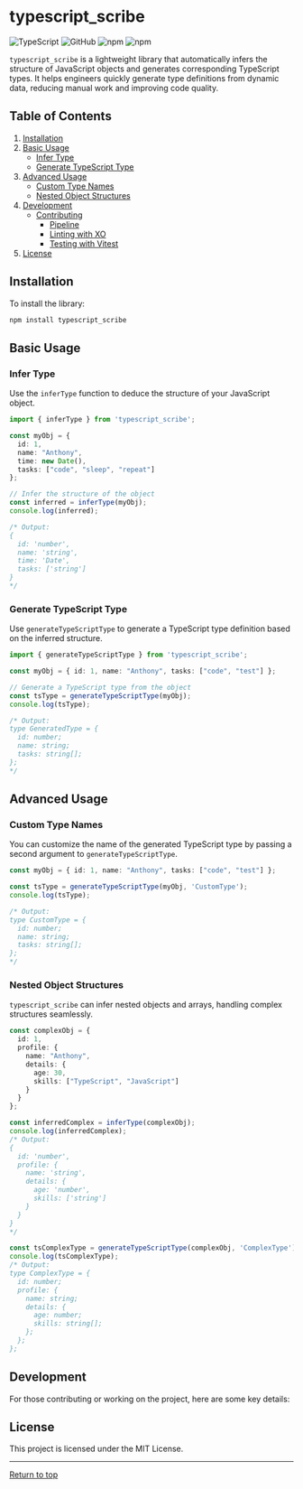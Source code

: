 # typescript_scribe

![TypeScript](https://img.shields.io/badge/TypeScript-4.x-blue.svg)
![GitHub](https://img.shields.io/github/license/AnthonyMazzie/typescript_scribe)
![npm](https://img.shields.io/npm/v/typescript_scribe)
![npm](https://img.shields.io/npm/dt/typescript_scribe)

`typescript_scribe` is a lightweight library that automatically infers the structure of JavaScript objects and generates corresponding TypeScript types. It helps engineers quickly generate type definitions from dynamic data, reducing manual work and improving code quality.

## Table of Contents
1. [Installation](#installation)
2. [Basic Usage](#basic-usage)
   - [Infer Type](#infer-type)
   - [Generate TypeScript Type](#generate-typescript-type)
3. [Advanced Usage](#advanced-usage)
   - [Custom Type Names](#custom-type-names)
   - [Nested Object Structures](#nested-object-structures)
4. [Development](#development)
   - [Contributing](CONTRIBUTING.md)
      - [Pipeline](CONTRIBUTING.md#pipeline)
      - [Linting with XO](CONTRIBUTING.md#linting-with-xo)
      - [Testing with Vitest](CONTRIBUTING.md#testing-with-vitest)
6. [License](#license)

## Installation

To install the library:

```bash
npm install typescript_scribe
```

## Basic Usage

### Infer Type

Use the `inferType` function to deduce the structure of your JavaScript object.

```ts
import { inferType } from 'typescript_scribe';

const myObj = {
  id: 1,
  name: "Anthony",
  time: new Date(),
  tasks: ["code", "sleep", "repeat"]
};

// Infer the structure of the object
const inferred = inferType(myObj);
console.log(inferred);

/* Output:
{
  id: 'number',
  name: 'string',
  time: 'Date',
  tasks: ['string']
}
*/
```

### Generate TypeScript Type

Use `generateTypeScriptType` to generate a TypeScript type definition based on the inferred structure.

```ts
import { generateTypeScriptType } from 'typescript_scribe';

const myObj = { id: 1, name: "Anthony", tasks: ["code", "test"] };

// Generate a TypeScript type from the object
const tsType = generateTypeScriptType(myObj);
console.log(tsType);

/* Output:
type GeneratedType = {
  id: number;
  name: string;
  tasks: string[];
};
*/
```

## Advanced Usage

### Custom Type Names

You can customize the name of the generated TypeScript type by passing a second argument to `generateTypeScriptType`.

```ts
const myObj = { id: 1, name: "Anthony", tasks: ["code", "test"] };

const tsType = generateTypeScriptType(myObj, 'CustomType');
console.log(tsType);

/* Output:
type CustomType = {
  id: number;
  name: string;
  tasks: string[];
};
*/
```

### Nested Object Structures

`typescript_scribe` can infer nested objects and arrays, handling complex structures seamlessly.

```ts
const complexObj = {
  id: 1,
  profile: {
    name: "Anthony",
    details: {
      age: 30,
      skills: ["TypeScript", "JavaScript"]
    }
  }
};

const inferredComplex = inferType(complexObj);
console.log(inferredComplex);
/* Output:
{
  id: 'number',
  profile: {
    name: 'string',
    details: {
      age: 'number',
      skills: ['string']
    }
  }
}
*/

const tsComplexType = generateTypeScriptType(complexObj, 'ComplexType');
console.log(tsComplexType);
/* Output:
type ComplexType = {
  id: number;
  profile: {
    name: string;
    details: {
      age: number;
      skills: string[];
    };
  };
};
```

## Development

For those contributing or working on the project, here are some key details:



## License
This project is licensed under the MIT License.

---

[Return to top](#typescript_scribe)
